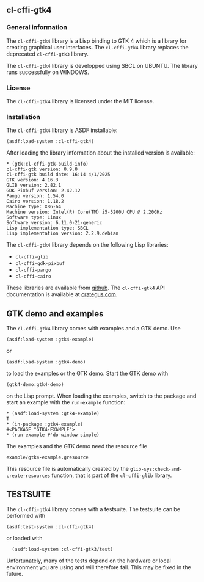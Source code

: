 ## cl-cffi-gtk4

### General information

The `cl-cffi-gtk4` library is a Lisp binding to GTK 4 which is a library for
creating graphical user interfaces. The `cl-cffi-gtk4` library replaces the
deprecated `cl-cffi-gtk3` library.

The `cl-cffi-gtk4` library is developped using SBCL on UBUNTU. The library runs
successfully on WINDOWS.

### License

The `cl-cffi-gtk4` library is licensed under the MIT license.

### Installation

The `cl-cffi-gtk4` library is ASDF installable:
```
(asdf:load-system :cl-cffi-gtk4)
```
After loading the library information about the installed version is
available:
```
* (gtk:cl-cffi-gtk-build-info)
cl-cffi-gtk version: 0.9.0
cl-cffi-gtk build date: 16:14 4/1/2025
GTK version: 4.16.3
GLIB version: 2.82.1
GDK-Pixbuf version: 2.42.12
Pango version: 1.54.0
Cairo version: 1.18.2
Machine type: X86-64
Machine version: Intel(R) Core(TM) i5-5200U CPU @ 2.20GHz
Software type: Linux
Software version: 6.11.0-21-generic
Lisp implementation type: SBCL
Lisp implementation version: 2.2.9.debian
```

The `cl-cffi-gtk4` library depends on the following Lisp libraries:

*  `cl-cffi-glib`
*  `cl-cffi-gdk-pixbuf`
*  `cl-cffi-pango`
*  `cl-cffi-cairo`

These libraries are available from [github](https://github.com/crategus).
The `cl-cffi-gtk4` API documentation is available at
[crategus.com](https://crategus.com/books/cl-cffi-gtk4/).

## GTK demo and examples

The `cl-cffi-gtk4` library comes with examples and a GTK demo. Use
```
(asdf:load-system :gtk4-example)
```
or
```
(asdf:load-system :gtk4-demo)
```
to load the examples or the GTK demo. Start the GTK demo with
```
(gtk4-demo:gtk4-demo)
```
on the Lisp prompt. When loading the examples, switch to the package and start
an example with the `run-example` function:
```
* (asdf:load-system :gtk4-example)
T
* (in-package :gtk4-example)
#<PACKAGE "GTK4-EXAMPLE">
* (run-example #'do-window-simple)
```
The examples and the GTK demo need the resource file
```
example/gtk4-example.gresource
```
This resource file is automatically created by the
`glib-sys:check-and-create-resources` function, that is part of the
`cl-cffi-glib` library.

## TESTSUITE

The `cl-cffi-gtk4` library comes with a testsuite. The testsuite can be
performed with
```
(asdf:test-system :cl-cffi-gtk4)
```
or loaded with
```
  (asdf:load-system :cl-cffi-gtk3/test)
```
Unfortunately, many of the tests depend on the hardware or local environment
you are using and will therefore fail. This may be fixed in the future.

